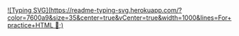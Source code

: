 [![Typing SVG](https://readme-typing-svg.herokuapp.com/?color=7600a9&size=35&center=true&vCenter=true&width=1000&lines=For+practice+HTML 🩻;)](https://git.io/typing-svg)
<br>
